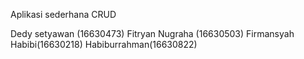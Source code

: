 Aplikasi sederhana CRUD


Dedy setyawan (16630473)
Fitryan Nugraha (16630503)
Firmansyah Habibi(16630218)
Habiburrahman(16630822)

